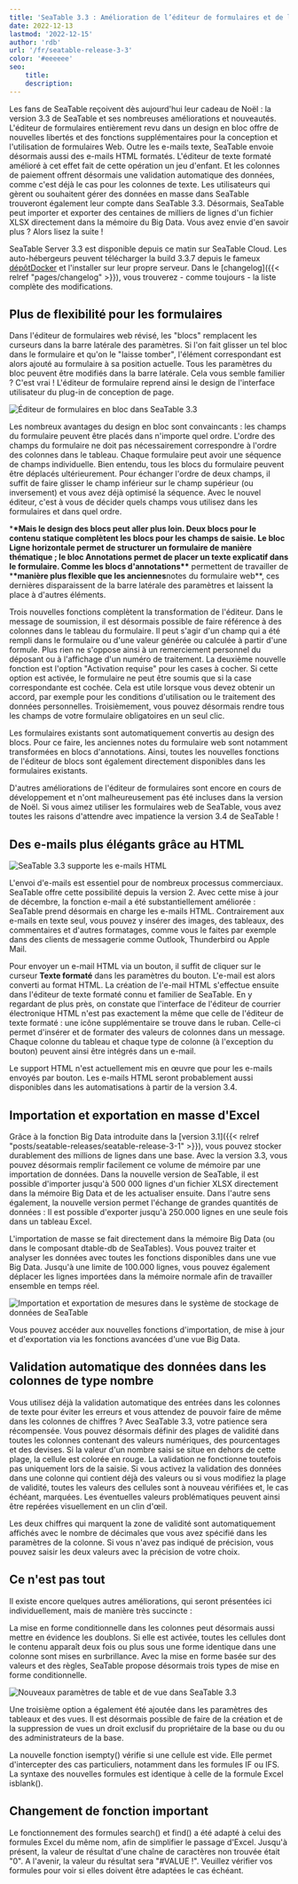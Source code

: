 ```yaml
---
title: 'SeaTable 3.3 : Amélioration de l’éditeur de formulaires et de la prise en charge des e-mails HTML'
date: 2022-12-13
lastmod: '2022-12-15'
author: 'rdb'
url: '/fr/seatable-release-3-3'
color: '#eeeeee'
seo:
    title:
    description:
---
```


Les fans de SeaTable reçoivent dès aujourd'hui leur cadeau de Noël : la version 3.3 de SeaTable et ses nombreuses améliorations et nouveautés. L'éditeur de formulaires entièrement revu dans un design en bloc offre de nouvelles libertés et des fonctions supplémentaires pour la conception et l'utilisation de formulaires Web. Outre les e-mails texte, SeaTable envoie désormais aussi des e-mails HTML formatés. L'éditeur de texte formaté amélioré à cet effet fait de cette opération un jeu d'enfant. Et les colonnes de paiement offrent désormais une validation automatique des données, comme c'est déjà le cas pour les colonnes de texte. Les utilisateurs qui gèrent ou souhaitent gérer des données en masse dans SeaTable trouveront également leur compte dans SeaTable 3.3. Désormais, SeaTable peut importer et exporter des centaines de milliers de lignes d'un fichier XLSX directement dans la mémoire du Big Data. Vous avez envie d'en savoir plus ? Alors lisez la suite !

SeaTable Server 3.3 est disponible depuis ce matin sur SeaTable Cloud. Les auto-hébergeurs peuvent télécharger la build 3.3.7 depuis le fameux [dépôtDocker](https://hub.docker.com/r/seatable/seatable-enterprise) et l'installer sur leur propre serveur. Dans le [changelog]({{< relref "pages/changelog" >}}), vous trouverez - comme toujours - la liste complète des modifications.

## Plus de flexibilité pour les formulaires

Dans l'éditeur de formulaires web révisé, les "blocs" remplacent les curseurs dans la barre latérale des paramètres. Si l'on fait glisser un tel bloc dans le formulaire et qu'on le "laisse tomber", l'élément correspondant est alors ajouté au formulaire à sa position actuelle. Tous les paramètres du bloc peuvent être modifiés dans la barre latérale. Cela vous semble familier ? C'est vrai ! L'éditeur de formulaire reprend ainsi le design de l'interface utilisateur du plug-in de conception de page.

![Éditeur de formulaires en bloc dans SeaTable 3.3](Form_Editor_Blockdesign.png)

Les nombreux avantages du design en bloc sont convaincants : les champs du formulaire peuvent être placés dans n'importe quel ordre. L'ordre des champs du formulaire ne doit pas nécessairement correspondre à l'ordre des colonnes dans le tableau. Chaque formulaire peut avoir une séquence de champs individuelle. Bien entendu, tous les blocs du formulaire peuvent être déplacés ultérieurement. Pour échanger l'ordre de deux champs, il suffit de faire glisser le champ inférieur sur le champ supérieur (ou inversement) et vous avez déjà optimisé la séquence. Avec le nouvel éditeur, c'est à vous de décider quels champs vous utilisez dans les formulaires et dans quel ordre.

\***\*Mais le design des blocs peut aller plus loin. Deux blocs pour le contenu statique complètent les blocs pour les champs de saisie. Le bloc **Ligne horizontale** permet de structurer un formulaire de manière thématique ; le bloc **Annotations** permet de placer un texte explicatif dans le formulaire. Comme les blocs d'annotations\*\*** permettent de travailler de \***\*manière plus flexible que les anciennes**notes du formulaire web\*\*, ces dernières disparaissent de la barre latérale des paramètres et laissent la place à d'autres éléments.

Trois nouvelles fonctions complètent la transformation de l'éditeur. Dans le message de soumission, il est désormais possible de faire référence à des colonnes dans le tableau du formulaire. Il peut s'agir d'un champ qui a été rempli dans le formulaire ou d'une valeur générée ou calculée à partir d'une formule. Plus rien ne s'oppose ainsi à un remerciement personnel du déposant ou à l'affichage d'un numéro de traitement. La deuxième nouvelle fonction est l'option "Activation requise" pour les cases à cocher. Si cette option est activée, le formulaire ne peut être soumis que si la case correspondante est cochée. Cela est utile lorsque vous devez obtenir un accord, par exemple pour les conditions d'utilisation ou le traitement des données personnelles. Troisièmement, vous pouvez désormais rendre tous les champs de votre formulaire obligatoires en un seul clic.

Les formulaires existants sont automatiquement convertis au design des blocs. Pour ce faire, les anciennes notes du formulaire web sont notamment transformées en blocs d'annotations. Ainsi, toutes les nouvelles fonctions de l'éditeur de blocs sont également directement disponibles dans les formulaires existants.

D'autres améliorations de l'éditeur de formulaires sont encore en cours de développement et n'ont malheureusement pas été incluses dans la version de Noël. Si vous aimez utiliser les formulaires web de SeaTable, vous avez toutes les raisons d'attendre avec impatience la version 3.4 de SeaTable !

## Des e-mails plus élégants grâce au HTML

![SeaTable 3.3 supporte les e-mails HTML](HTML_Email_Support.png)

L'envoi d'e-mails est essentiel pour de nombreux processus commerciaux. SeaTable offre cette possibilité depuis la version 2. Avec cette mise à jour de décembre, la fonction e-mail a été substantiellement améliorée : SeaTable prend désormais en charge les e-mails HTML. Contrairement aux e-mails en texte seul, vous pouvez y insérer des images, des tableaux, des commentaires et d'autres formatages, comme vous le faites par exemple dans des clients de messagerie comme Outlook, Thunderbird ou Apple Mail.

Pour envoyer un e-mail HTML via un bouton, il suffit de cliquer sur le curseur **Texte formaté** dans les paramètres du bouton. L'e-mail est alors converti au format HTML. La création de l'e-mail HTML s'effectue ensuite dans l'éditeur de texte formaté connu et familier de SeaTable. En y regardant de plus près, on constate que l'interface de l'éditeur de courrier électronique HTML n'est pas exactement la même que celle de l'éditeur de texte formaté : une icône supplémentaire se trouve dans le ruban. Celle-ci permet d'insérer et de formater des valeurs de colonnes dans un message. Chaque colonne du tableau et chaque type de colonne (à l'exception du bouton) peuvent ainsi être intégrés dans un e-mail.

Le support HTML n'est actuellement mis en œuvre que pour les e-mails envoyés par bouton. Les e-mails HTML seront probablement aussi disponibles dans les automatisations à partir de la version 3.4.

## Importation et exportation en masse d'Excel

Grâce à la fonction Big Data introduite dans la [version 3.1]({{< relref "posts/seatable-releases/seatable-release-3-1" >}}), vous pouvez stocker durablement des millions de lignes dans une base. Avec la version 3.3, vous pouvez désormais remplir facilement ce volume de mémoire par une importation de données. Dans la nouvelle version de SeaTable, il est possible d'importer jusqu'à 500 000 lignes d'un fichier XLSX directement dans la mémoire Big Data et de les actualiser ensuite. Dans l'autre sens également, la nouvelle version permet l'échange de grandes quantités de données : Il est possible d'exporter jusqu'à 250.000 lignes en une seule fois dans un tableau Excel.

L'importation de masse se fait directement dans la mémoire Big Data (ou dans le composant dtable-db de SeaTables). Vous pouvez traiter et analyser les données avec toutes les fonctions disponibles dans une vue Big Data. Jusqu'à une limite de 100.000 lignes, vous pouvez également déplacer les lignes importées dans la mémoire normale afin de travailler ensemble en temps réel.

![Importation et exportation de mesures dans le système de stockage de données de SeaTable](Massimport_BigDataStorage.png)

Vous pouvez accéder aux nouvelles fonctions d'importation, de mise à jour et d'exportation via les fonctions avancées d'une vue Big Data.

## Validation automatique des données dans les colonnes de type nombre

Vous utilisez déjà la validation automatique des entrées dans les colonnes de texte pour éviter les erreurs et vous attendez de pouvoir faire de même dans les colonnes de chiffres ? Avec SeaTable 3.3, votre patience sera récompensée. Vous pouvez désormais définir des plages de validité dans toutes les colonnes contenant des valeurs numériques, des pourcentages et des devises. Si la valeur d'un nombre saisi se situe en dehors de cette plage, la cellule est colorée en rouge. La validation ne fonctionne toutefois pas uniquement lors de la saisie. Si vous activez la validation des données dans une colonne qui contient déjà des valeurs ou si vous modifiez la plage de validité, toutes les valeurs des cellules sont à nouveau vérifiées et, le cas échéant, marquées. Les éventuelles valeurs problématiques peuvent ainsi être repérées visuellement en un clin d'œil.

Les deux chiffres qui marquent la zone de validité sont automatiquement affichés avec le nombre de décimales que vous avez spécifié dans les paramètres de la colonne. Si vous n'avez pas indiqué de précision, vous pouvez saisir les deux valeurs avec la précision de votre choix.

## Ce n'est pas tout

Il existe encore quelques autres améliorations, qui seront présentées ici individuellement, mais de manière très succincte :

La mise en forme conditionnelle dans les colonnes peut désormais aussi mettre en évidence les doublons. Si elle est activée, toutes les cellules dont le contenu apparaît deux fois ou plus sous une forme identique dans une colonne sont mises en surbrillance. Avec la mise en forme basée sur des valeurs et des règles, SeaTable propose désormais trois types de mise en forme conditionnelle.

![Nouveaux paramètres de table et de vue dans SeaTable 3.3](Table_View_Settings.png)

Une troisième option a également été ajoutée dans les paramètres des tableaux et des vues. Il est désormais possible de faire de la création et de la suppression de vues un droit exclusif du propriétaire de la base ou du ou des administrateurs de la base.

La nouvelle fonction isempty() vérifie si une cellule est vide. Elle permet d'intercepter des cas particuliers, notamment dans les formules IF ou IFS. La syntaxe des nouvelles formules est identique à celle de la formule Excel isblank().

## Changement de fonction important

Le fonctionnement des formules search() et find() a été adapté à celui des formules Excel du même nom, afin de simplifier le passage d'Excel. Jusqu'à présent, la valeur de résultat d'une chaîne de caractères non trouvée était "0". A l'avenir, la valeur du résultat sera "#VALUE !". Veuillez vérifier vos formules pour voir si elles doivent être adaptées le cas échéant.
